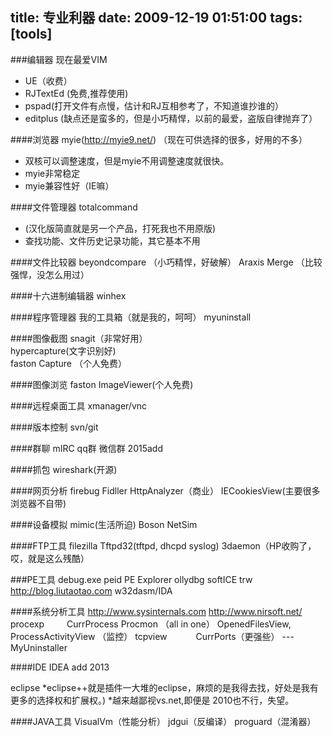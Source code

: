title: 专业利器
date: 2009-12-19 01:51:00
tags: [tools]
---
###编辑器
现在最爱VIM
* UE（收费）
* RJTextEd (免费,推荐使用) 
* pspad(打开文件有点慢，估计和RJ互相参考了，不知道谁抄谁的） 
* editplus (缺点还是蛮多的，但是小巧精悍，以前的最爱，盗版自律抛弃了）


####浏览器
myie(http://myie9.net/)  （现在可供选择的很多，好用的不多） 
* 双核可以调整速度，但是myie不用调整速度就很快。
* myie非常稳定
* myie兼容性好（IE嘛）

####文件管理器
totalcommand
* (汉化版简直就是另一个产品，打死我也不用原版) 
* 查找功能、文件历史记录功能，其它基本不用

####文件比较器
beyondcompare （小巧精悍，好破解）
Araxis Merge （比较强悍，没怎么用过）
 

####十六进制编辑器
winhex  

####程序管理器
我的工具箱（就是我的，呵呵）
myuninstall

####图像截图
snagit（非常好用）  
hypercapture(文字识别好)  
faston Capture （个人免费）

####图像浏览
faston ImageViewer(个人免费)

####远程桌面工具
xmanager/vnc

####版本控制
svn/git

####群聊
mIRC
qq群
微信群  2015add

####抓包
wireshark(开源)

####网页分析
firebug
Fidller
HttpAnalyzer（商业）
IECookiesView(主要很多浏览器不自带)

####设备模拟
mimic(生活所迫)
Boson NetSim

####FTP工具
filezilla
Tftpd32(tftpd, dhcpd syslog)
3daemon（HP收购了，哎，就是这么残酷）

###PE工具
debug.exe
peid
PE Explorer
ollydbg
softICE 
trw http://blog.liutaotao.com
w32dasm/IDA

####系统分析工具
http://www.sysinternals.com             http://www.nirsoft.net/
procexp                            　　 CurrProcess 
Procmon （all in one）                  OpenedFilesView, ProcessActivityView  （监控）
tcpview                           　　　CurrPorts（更强些）
---                                     MyUninstaller

####IDE
IDEA    add 2013

eclipse
*eclipse++就是插件一大堆的eclipse，麻烦的是我得去找，好处是我有更多的选择权和扩展权。)
*越来越鄙视vs.net,即便是 2010也不行，失望。

####JAVA工具
VisualVm（性能分析）
jdgui（反编译）
proguard（混淆器）